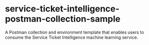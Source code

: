 # service-ticket-intelligence-postman-collection-sample
A Postman collection and environment template that enables users to consume the Service Ticket Intelligence machine learning service.

